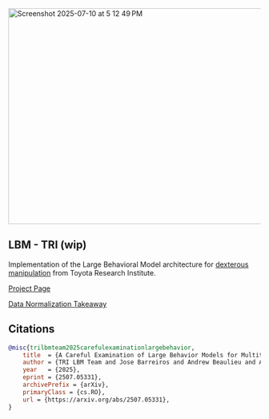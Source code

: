 <img width="936" height="431" alt="Screenshot 2025-07-10 at 5 12 49 PM" src="https://github.com/user-attachments/assets/8bcd69d5-c02c-4f17-bb33-25c6363f1935" />

## LBM - TRI (wip)

Implementation of the Large Behavioral Model architecture for [dexterous manipulation](https://arxiv.org/abs/2507.05331) from Toyota Research Institute. 

[Project Page](https://toyotaresearchinstitute.github.io/lbm1/)

[Data Normalization Takeaway](https://github.com/tuul-ai/robotbuilder/blob/main/timestep_norm.md)

## Citations

```bibtex
@misc{trilbmteam2025carefulexaminationlargebehavior,
    title  = {A Careful Examination of Large Behavior Models for Multitask Dexterous Manipulation}, 
    author = {TRI LBM Team and Jose Barreiros and Andrew Beaulieu and Aditya Bhat and Rick Cory and Eric Cousineau and Hongkai Dai and Ching-Hsin Fang and Kunimatsu Hashimoto and Muhammad Zubair Irshad and Masha Itkina and Naveen Kuppuswamy and Kuan-Hui Lee and Katherine Liu and Dale McConachie and Ian McMahon and Haruki Nishimura and Calder Phillips-Grafflin and Charles Richter and Paarth Shah and Krishnan Srinivasan and Blake Wulfe and Chen Xu and Mengchao Zhang and Alex Alspach and Maya Angeles and Kushal Arora and Vitor Campagnolo Guizilini and Alejandro Castro and Dian Chen and Ting-Sheng Chu and Sam Creasey and Sean Curtis and Richard Denitto and Emma Dixon and Eric Dusel and Matthew Ferreira and Aimee Goncalves and Grant Gould and Damrong Guoy and Swati Gupta and Xuchen Han and Kyle Hatch and Brendan Hathaway and Allison Henry and Hillel Hochsztein and Phoebe Horgan and Shun Iwase and Donovon Jackson and Siddharth Karamcheti and Sedrick Keh and Joseph Masterjohn and Jean Mercat and Patrick Miller and Paul Mitiguy and Tony Nguyen and Jeremy Nimmer and Yuki Noguchi and Reko Ong and Aykut Onol and Owen Pfannenstiehl and Richard Poyner and Leticia Priebe Mendes Rocha and Gordon Richardson and Christopher Rodriguez and Derick Seale and Michael Sherman and Mariah Smith-Jones and David Tago and Pavel Tokmakov and Matthew Tran and Basile Van Hoorick and Igor Vasiljevic and Sergey Zakharov and Mark Zolotas and Rares Ambrus and Kerri Fetzer-Borelli and Benjamin Burchfiel and Hadas Kress-Gazit and Siyuan Feng and Stacie Ford and Russ Tedrake},
    year   = {2025},
    eprint = {2507.05331},
    archivePrefix = {arXiv},
    primaryClass = {cs.RO},
    url = {https://arxiv.org/abs/2507.05331}, 
}
```
